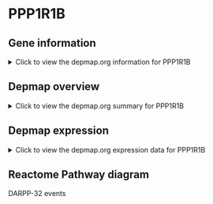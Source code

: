 <h1>PPP1R1B</h1>

<h2>Gene information</h2>
<details>
  <summary>Click to view the depmap.org information for PPP1R1B</summary>
  <iframe src="https://depmap.org/portal/gene/PPP1R1B?tab=about" style="border:none;width:100%;height:800px"></iframe>
</details>

<h2>Depmap overview</h2>
<details>
  <summary>Click to view the depmap.org summary for PPP1R1B</summary>
  <iframe src="https://depmap.org/portal/gene/PPP1R1B?tab=overview" style="border:none;width:100%;height:800px"></iframe>
</details>

<h2>Depmap expression</h2>
<details>
  <summary>Click to view the depmap.org expression data for PPP1R1B</summary>
  <iframe src="https://depmap.org/portal/gene/PPP1R1B?tab=characterization" style="border:none;width:100%;height:800px"></iframe>
</details>



<h2>Reactome Pathway diagram</h2>
DARPP-32 events
<div id="diagramHolder"></div>

<script>
    //Creating the Reactome Diagram widget
    //Take into account a proxy needs to be set up in your server side pointing to www.reactome.org
    function onReactomeDiagramReady(){  //This function is automatically called when the widget code is ready to be used
        var diagram = Reactome.Diagram.create({
            "placeHolder" : "diagramHolder",
            "width" : 900,
            "height" : 500
        });

        //Initialising it to the "Hemostasis" pathway
        diagram.loadDiagram("R-HSA-180024");

        //Adding different listeners

        diagram.onDiagramLoaded(function (loaded) {
            console.info("Loaded ", loaded);
            diagram.flagItems("BAD");
	    diagram.flagItems("Q92934");
            if (loaded == "R-HSA-180024") diagram.selectItem("R-HSA-180024");
        });

     }
</script>



